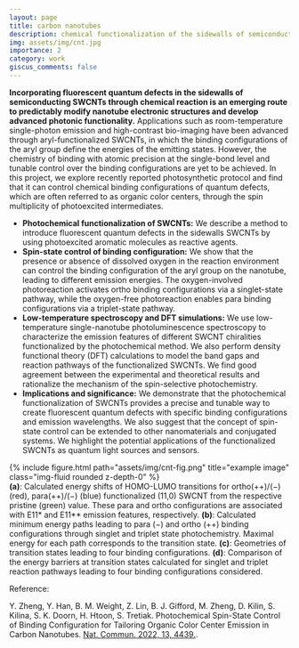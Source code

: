 ```yaml
---
layout: page
title: carbon nanotubes
description: chemical functionalization of the sidewalls of semiconducting single-wall carbon nanotubes (SWCNTs)
img: assets/img/cnt.jpg
importance: 2
category: work
giscus_comments: false
---
```


<b>Incorporating fluorescent quantum defects in the sidewalls of semiconducting SWCNTs through chemical reaction is an emerging route to predictably modify nanotube electronic structures and develop advanced photonic functionality.</b> Applications such as room-temperature single-photon emission and high-contrast bio-imaging have been advanced through aryl-functionalized SWCNTs, in which the binding configurations of the aryl group define the energies of the emitting states. However, the chemistry of binding with atomic precision at the single-bond level and tunable control over the binding configurations are yet to be achieved. In this project, we explore recently reported photosynthetic protocol and find that it can control chemical binding configurations of quantum defects, which are often referred to as organic color centers, through the spin multiplicity of photoexcited intermediates. 
<ul>
<li><b>Photochemical functionalization of SWCNTs:</b> We describe a method to introduce fluorescent quantum defects in the sidewalls SWCNTs by using photoexcited aromatic molecules as reactive agents.</li>

<li><b>Spin-state control of binding configuration:</b> We show that the presence or absence of dissolved oxygen in the reaction environment can control the binding configuration of the aryl group on the nanotube, leading to different emission energies. The oxygen-involved photoreaction activates ortho binding configurations via a singlet-state pathway, while the oxygen-free photoreaction enables para binding configurations via a triplet-state pathway.</li>

<li><b>Low-temperature spectroscopy and DFT simulations:</b> We use low-temperature single-nanotube photoluminescence spectroscopy to characterize the emission features of different SWCNT chiralities functionalized by the photochemical method. We also perform density functional theory (DFT) calculations to model the band gaps and reaction pathways of the functionalized SWCNTs. We find good agreement between the experimental and theoretical results and rationalize the mechanism of the spin-selective photochemistry.</li>

<li><b>Implications and significance:</b> We demonstrate that the photochemical functionalization of SWCNTs provides a precise and tunable way to create fluorescent quantum defects with specific binding configurations and emission wavelengths. We also suggest that the concept of spin-state control can be extended to other nanomaterials and conjugated systems. We highlight the potential applications of the functionalized SWCNTs as quantum light sources and sensors.</li>
</ul>

<div class="row">
    <div class="col-sm mt-3 mt-md-0">
        {% include figure.html path="assets/img/cnt-fig.png" title="example image" class="img-fluid rounded z-depth-0" %}
    </div>
</div>
<div class="caption">
    <b>(a)</b>: Calculated energy shifts of HOMO-LUMO transitions for ortho(++)/(−) (red), para(++)/(−) (blue) functionalized (11,0) SWCNT from the respective pristine (green) value. These para and ortho configurations are associated with E11* and E11** emission features, respectively. <b>(b)</b>: Calculated minimum energy paths leading to para (−) and ortho (++) binding configurations through singlet and triplet state photochemistry. Maximal energy for each path corresponds to the transition state. <b>(c)</b>: Geometries of transition states leading to four binding configurations. <b>(d)</b>: Comparison of the energy barriers at transition states calculated for singlet and triplet reaction pathways leading to four binding configurations considered.
</div>

Reference:

Y. Zheng, Y. Han, B. M. Weight, Z. Lin, B. J. Gifford, M. Zheng, D. Kilin, S. Kilina, S. K. Doorn, H. Htoon, S. Tretiak. Photochemical Spin-State Control of Binding Configuration for Tailoring Organic Color Center Emission in Carbon Nanotubes. <a href='https://doi.org/10.1038/s41467-022-31921-0'>Nat. Commun. 2022, 13, 4439.</a>. 

